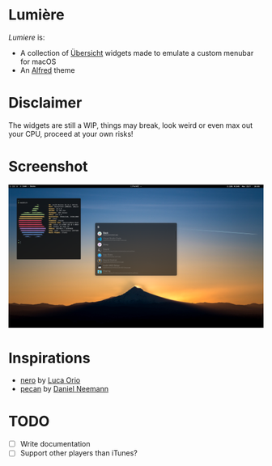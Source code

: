 # Lumière

_Lumiere_ is:

- A collection of [Übersicht](https://github.com/felixhageloh/uebersicht) widgets made to emulate a custom menubar for macOS
- An [Alfred](https://www.alfredapp.com/) theme

# Disclaimer

The widgets are still a WIP, things may break, look weird or even max out your CPU, proceed at your own risks!

# Screenshot


![](screenshot.png)

# Inspirations
- [nero](https://github.com/lucaorio/nero) by [Luca Orio](https://github.com/lucaorio)
- [pecan](https://github.com/zzzeyez/pecan) by [Daniel Neemann](https://github.com/zzzeyez)


# TODO

- [ ] Write documentation
- [ ] Support other players than iTunes?